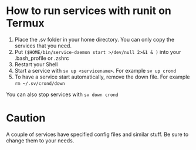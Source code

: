 # How to run services with runit on Termux

1. Place the .sv folder in your home directory. You can only copy the services that you need.
2. Put `($HOME/bin/service-daemon start >/dev/null 2>&1 & )` into your .bash_profile or .zshrc
3. Restart your Shell
4. Start a service with `sv up <servicename>`. For example `sv up crond`
5. To have a service start automatically, remove the down file. For example `rm ~/.sv/crond/down`

You can also stop services with `sv down crond`

# Caution

A couple of services have specified config files and similar stuff. Be sure to change them to your needs.



